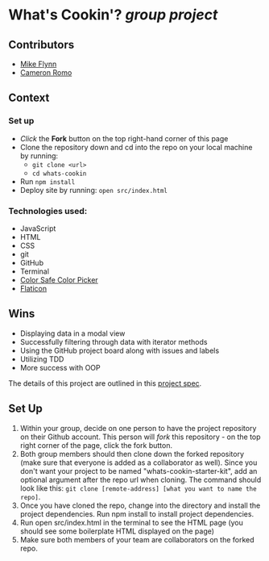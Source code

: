 # What's Cookin'? _*group project*_

## Contributors
  - [Mike Flynn](https://github.com/mdflynn)
  - [Cameron Romo](https://github.com/cameronRomo)

## Context

### Set up
* *Click* the **Fork** button on the top right-hand corner of this page
* Clone the repository down and cd into the repo on your local machine by running:
  * `git clone <url>`
  * `cd whats-cookin`
* Run `npm install`
* Deploy site by running: `open src/index.html`

### Technologies used:
* JavaScript
* HTML
* CSS
* git
* GitHub
* Terminal
* [Color Safe Color Picker](http://colorsafe.co/)
* [Flaticon](https://www.flaticon.com/)

## Wins
* Displaying data in a modal view
* Successfully filtering through data with iterator methods
* Using the GitHub project board along with issues and labels
* Utilizing TDD
* More success with OOP



The details of this project are outlined in this <a href="https://frontend.turing.io/projects/whats-cookin.html" target="\__blank">project spec</a>.

## Set Up

1. Within your group, decide on one person to have the project repository on their Github account. This person will *fork* this repository - on the top right corner of the page, click the fork button.
2. Both group members should then clone down the forked repository (make sure that everyone is added as a collaborator as well). Since you don't want your project to be named "whats-cookin-starter-kit", add an optional argument after the repo url when cloning. The command should look like this: `git clone [remote-address] [what you want to name the repo]`.
3. Once you have cloned the repo, change into the directory and install the project dependencies. Run npm install to install project dependencies.
4. Run open src/index.html in the terminal to see the HTML page (you should see some boilerplate HTML displayed on the page)
5. Make sure both members of your team are collaborators on the forked repo.
